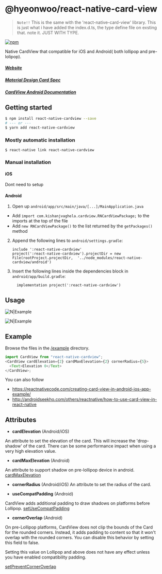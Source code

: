 # @hyeonwoo/react-native-card-view

> `Note!!` This is the same with the 'react-native-card-view' library. This is just what i have added the index.d.ts, the type define file on exsting that. note it. JUST WITH TYPE.

[![npm](https://nodei.co/npm/react-native-cardview.png?downloads=true&downloadRank=true&stars=true)](https://www.npmjs.com/package/react-native-cardview)

Native CardView that compatible for iOS and Android( both lollipop and pre-lolipop).

##### [Website](https://kishanjvaghela.github.io/react-native-cardview/)

##### [Material Design Card Spec](https://www.google.com/design/spec/components/cards.html)

##### [CardView Android Documentation](http://developer.android.com/intl/zh-tw/reference/android/support/v7/widget/CardView.html)

## Getting started

```bash
$ npm install react-native-cardview --save
# --- or ---
$ yarn add react-native-cardview
```

### Mostly automatic installation

`$ react-native link react-native-cardview`

### Manual installation

#### iOS

Dont need to setup

#### Android

1. Open up `android/app/src/main/java/[...]/MainApplication.java`

- Add `import com.kishanjvaghela.cardview.RNCardViewPackage;` to the imports at the top of the file
- Add `new RNCardViewPackage()` to the list returned by the `getPackages()` method

2. Append the following lines to `android/settings.gradle`:
   ```
   include ':react-native-cardview'
   project(':react-native-cardview').projectDir = new File(rootProject.projectDir, 	'../node_modules/react-native-cardview/android')
   ```
3. Insert the following lines inside the dependencies block in `android/app/build.gradle`:
   ```
     implementation project(':react-native-cardview')
   ```

## Usage

![N|Example](https://github.com/Kishanjvaghela/react-native-cardview/raw/master/docs/Example-Snapshot.png)

![N|Example](https://github.com/Kishanjvaghela/react-native-cardview/raw/master/docs/ezgif-4-b87dbfaf72.gif)

## Example

Browse the files in the [/example](https://github.com/Kishanjvaghela/react-native-cardview/tree/master/example) directory.

```javascript
import CardView from "react-native-cardview";
<CardView cardElevation={2} cardMaxElevation={2} cornerRadius={5}>
  <Text>Elevation 0</Text>
</CardView>;
```

You can also follow

- https://reactnativecode.com/creating-card-view-in-android-ios-app-example/
- http://androidseekho.com/others/reactnative/how-to-use-card-view-in-react-native

## Attributes

- **cardElevation** (Android/iOS)

An attribute to set the elevation of the card. This will increase the 'drop-shadow' of the card.
There can be some performance impact when using a very high elevation value.

- **cardMaxElevation** (Android)

An attribute to support shadow on pre-lollipop device in android. [cardMaxElevation](http://developer.android.com/intl/zh-tw/reference/android/support/v7/widget/CardView.html)

- **cornerRadius** (Android/iOS)
  An attribute to set the radius of the card.

- **useCompatPadding** (Android)

CardView adds additional padding to draw shadows on platforms before Lollipop. [setUseCompatPadding](<https://developer.android.com/reference/android/support/v7/widget/CardView.html#setUseCompatPadding(boolean)>)

- **cornerOverlap** (Android)

On pre-Lollipop platforms, CardView does not clip the bounds of the Card for the rounded corners. Instead, it adds padding to content so that it won't overlap with the rounded corners. You can disable this behavior by setting this field to false.

Setting this value on Lollipop and above does not have any effect unless you have enabled compatibility padding.

[setPreventCornerOverlap](<https://developer.android.com/reference/android/support/v7/widget/CardView.html#setPreventCornerOverlap(boolean)>)
